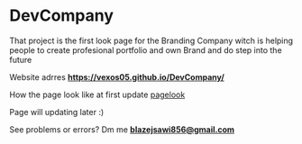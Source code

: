 # DevCompany
That project is the first look page for the Branding Company witch is
helping people to create profesional portfolio and own Brand and do step into the future

Website adrres **https://vexos05.github.io/DevCompany/**


How the page look like at first update 
[pagelook](/img/Dev_company_look.png)



Page will  updating later :)





See problems or errors?  Dm me **blazejsawi856@gmail.com**
